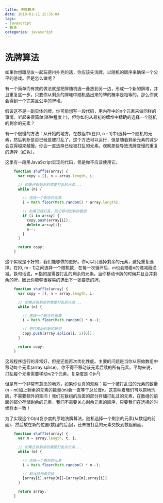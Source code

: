 ```yaml
---
title: 洗牌算法
date: 2018-01-21 15:36:04
tags: 
- javascript 
- 算法
categories: javascript
---
```

# 洗牌算法
如果你想跟朋友一起玩德州扑克的话，你应该先洗牌，以随机的牌序来确保一个公平的游戏。但是怎么做呢？

有一个简单而有效的做法就是把牌随机选一叠放到另一边，形成一个新的牌堆，并且重复这一步。只要你从剩余的牌堆中随机选出来的牌的概率是相等的，那么你就会得到一个完美且公平的牌堆。

假设这不是一副实体的牌，你可能想写一段代码，用内存中的n个元素来做同样的事情。听起来很简单(某种程度上)，但你如何从最初的牌堆中精确的选择一个随机的剩余的元素？
<!---more--->
有一个很慢的方法：从开始的地方，在数组中(在[0, n - 1]中)选择一个随机的元素，然后判断是否已经是被打乱了。这个方法可以运行，但是随着剩余元素的减少会变得越来越慢，你会一直选择已经被打乱的元素。观察那些导致洗牌变慢的重复的选择（红色）。

这里有一段用JavaScript实现的代码，但是你不应该使用它。

```js
    function shuffle(array) {
      var copy = [], n = array.length, i;

      // 如果还有剩余的需要打乱的元素...
      while (n) {

        // 选择一个剩余的元素
        i = Math.floor(Math.random() * array.length);

        // 如果已经打乱，把它移动到新的数组
        if (i in array) {
          copy.push(array[i]);
          delete array[i];
          n--;
        }
      }

      return copy;
    }
```

这个实现是不好的，我们能够做的更好。你可以只选择剩余的元素，避免重复选择。在[0, m - 1]之间选择一个随机数，在每一次循环后，m也会随着n的递减而递减。换句话说，m指的是需要打乱的剩余的元素。当你移动卡牌的时候并且合并剩余的牌，因此你能够很容易的选出下一张要洗的牌。

```js
    function shuffle(array) {
      var copy = [], n = array.length, i;

      // 如果还有剩余的需要打乱的元素...
      while (n) {

        // 选择一个剩余的元素
        i = Math.floor(Math.random() * n--);

        // 把它移动到新的数组
        copy.push(array.splice(i, 1)[0]);
      }

      return copy;
    }
```

这段程序运行的非常好，但是还能再次优化性能。主要的问题是当你从原始数组中移动每个元素(array.splice)，你不得不移动该元素后续的所有元素，平均来说，打乱每个元素需要移动n/2个元素。复杂度是 O(n<sup>2</sup>)

但是有一个非常有意思的地方，如果你认真的观察：每一个被打乱过的元素的数量(n - m)加上剩余的元素的数量(m)会一直等于总长度n。这意味着我们可以原地洗牌，不需要额外的空间！我们在数组的后面的部分存储打乱过的元素，在数组的前面的部分存储剩余的元素。我们不需要关心剩余元素的顺序，只要我们在选择的时候样本一致！

为了实现这个O(n)复杂度的原地洗牌算法，随机选择一个剩余的元素(从数组的前面)，然后放在新的位置(数组的后面)，还未被打乱的元素交换到数组前面。

``` js
    function shuffle(array) {
      var m = array.length, t, i;

      // 如果还有剩余的需要打乱的元素...
      while (m) {

        // 选择一个剩余的元素
        i = Math.floor(Math.random() * m--);

        // 和当前元素交换
        [array[i],array[m]]=[array[m],array[i]]
      }

      return array;
    }
```
